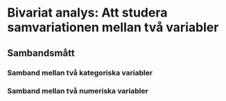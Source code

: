 # Bivariat analys: Att studera samvariationen mellan två variabler

## Sambandsmått

### Samband mellan två kategoriska variabler

### Samband mellan två numeriska variabler
